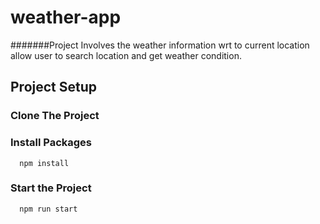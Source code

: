 # weather-app
   #######Project Involves the weather information wrt to current location allow user to search location and get weather condition.
## Project Setup
### Clone The Project
### Install Packages
      npm install
### Start the Project
      npm run start

